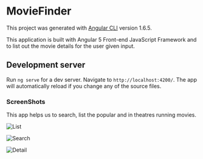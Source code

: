 # MovieFinder

This project was generated with [Angular CLI](https://github.com/angular/angular-cli) version 1.6.5.

This application is built with Angular 5 Front-end JavaScript Framework and to list out the movie details for the user given input.

## Development server

Run `ng serve` for a dev server. Navigate to `http://localhost:4200/`. The app will automatically reload if you change any of the source files.


### ScreenShots

This app helps us to search, list the popular and in theatres running movies.

![List](https://drive.google.com/file/d/13c7vUSKzGHOwzSGBLAURNvRPnLQVwoPZ/view?usp=sharing)

![Search](https://drive.google.com/file/d/15ligcwHn2rE2KOCt10PXJnCRSU-MpNJW/view?usp=sharing)

![Detail](https://drive.google.com/file/d/1AwbfW4HkkQEiyQabjY7ZA0VaDf3ryPvi/view?usp=sharing)

